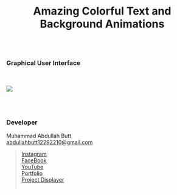 <h1 align="center">
  Amazing Colorful Text and Background Animations
</h1>


<br><br>
<!-- ................................................................................................................................. -->



### Graphical User Interface
<br>
<br>

<img src="https://user-images.githubusercontent.com/81871162/234402652-ce480f7f-6a8b-4efa-99e7-b2374ae1df31.webm" />

<br><br>
<!-- ................................................................................................................................. -->





### Developer

Muhammad Abdullah Butt <br>
abdullahbutt12292210@gmail.com <br>
> [Instagram](https://www.instagram.com/abdullah.butt.22/)<br>
> [FaceBook](https://www.facebook.com/profile.php?id=100076291614529)<br>
> [YouTube](https://www.youtube.com/channel/UCnuOFQyMywg-KuoN-lmav1Q)<br>
> [Portfolio](https://rebrand.ly/MuhammadAbdullahButt_MABCORP)<br>
> [Project Displayer]( https://rebrand.ly/ProjectDisplayer_MABCORP)
<br><br>
<!-- ................................................................................................................................. -->
